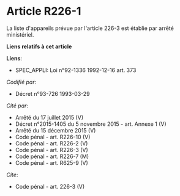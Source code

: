 # Article R226-1

La liste d'appareils prévue par l'article 226-3 est établie par arrêté ministériel.

**Liens relatifs à cet article**

**Liens**:

  - SPEC_APPLI: Loi n°92-1336 1992-12-16 art. 373

_Codifié par_:

  - Décret n°93-726 1993-03-29

_Cité par_:

  - Arrêté du 17 juillet 2015 (V)
  - Décret n°2015-1405 du 5 novembre 2015 - art. Annexe 1 (V)
  - Arrêté du 15 décembre 2015 (V)
  - Code pénal - art. R226-10 (V)
  - Code pénal - art. R226-2 (V)
  - Code pénal - art. R226-3 (V)
  - Code pénal - art. R226-7 (M)
  - Code pénal - art. R625-9 (V)

_Cite_:

  - Code pénal - art. 226-3 (V)
